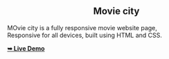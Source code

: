  <h2 align="center">Movie city</h2>

  MOvie city is a fully responsive movie website page, <br />Responsive for all devices, built using HTML and CSS.

  <a href="file:///C:/Users/User/Documents/index.html"><strong>➥ Live Demo</strong></a>
